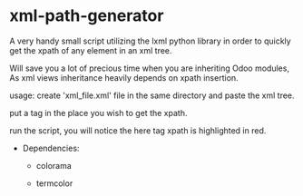 # xml-path-generator
A very handy small script utilizing the lxml python library in order to quickly get the xpath of any element 
in an xml tree.

Will save you a lot of precious time when you are inheriting Odoo modules, As xml views inheritance heavily depends on xpath insertion.

usage: create 'xml_file.xml' file in the same directory and paste the xml tree.

put a tag <here/> in the  place you wish to get the xpath.

run the script, you will notice the here tag xpath is highlighted in red.

* Dependencies:

    * colorama

    * termcolor
